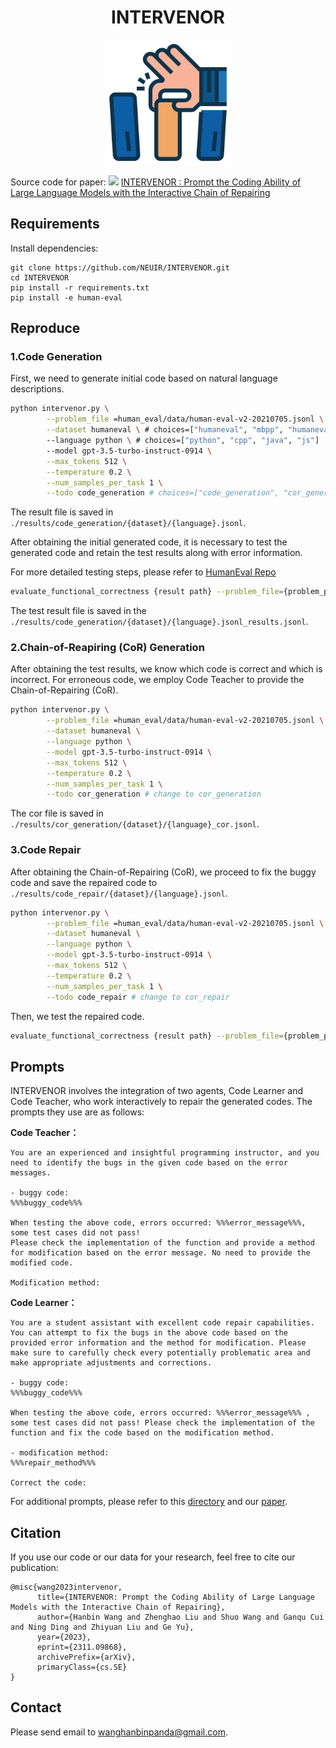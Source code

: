 <div align="center">
<h1 style="text-align: center;">INTERVENOR</h1>

<img src="assets/title.jpg" width="200px">

</div>

Source code for paper: <a href='https://arxiv.org/abs/2311.09868'><img src='https://img.shields.io/badge/Paper-Arxiv-red'></a>
[INTERVENOR : Prompt the Coding Ability of Large Language Models with the Interactive Chain of Repairing](https://arxiv.org/abs/2311.09868)



## Requirements

Install dependencies:

```
git clone https://github.com/NEUIR/INTERVENOR.git
cd INTERVENOR
pip install -r requirements.txt
pip install -e human-eval
```



## Reproduce

### 1.Code Generation

First, we need to generate initial code based on natural language descriptions.

```bash
python intervenor.py \
        --problem_file =human_eval/data/human-eval-v2-20210705.jsonl \
        --dataset humaneval \ # choices=["humaneval", "mbpp", "humanevalx", "codeerror"]
        --language python \ # choices=["python", "cpp", "java", "js"]
        --model gpt-3.5-turbo-instruct-0914 \
        --max_tokens 512 \
        --temperature 0.2 \
        --num_samples_per_task 1 \
        --todo code_generation # choices=["code_generation", "cor_generation", "code_reapir"]
```

The result file is saved in  `./results/code_generation/{dataset}/{language}.jsonl`.

After obtaining the initial generated code, it is necessary to test the generated code and retain the test results along with error information.

For more detailed testing steps, please refer to [HumanEval Repo](https://github.com/openai/human-eval)

```bash
evaluate_functional_correctness {result path} --problem_file={problem_path}
```

The test result file is saved in the `./results/code_generation/{dataset}/{language}.jsonl_results.jsonl`.



### 2.Chain-of-Reapiring (CoR) Generation

After obtaining the test results, we know which code is correct and which is incorrect. For erroneous code, we employ Code Teacher to provide the Chain-of-Repairing (CoR).

```bash
python intervenor.py \
        --problem_file =human_eval/data/human-eval-v2-20210705.jsonl \
        --dataset humaneval \
        --language python \
        --model gpt-3.5-turbo-instruct-0914 \
        --max_tokens 512 \
        --temperature 0.2 \
        --num_samples_per_task 1 \
        --todo cor_generation # change to cor_generation
```

The cor file is saved in  `./results/cor_generation/{dataset}/{language}_cor.jsonl`.



### 3.Code Repair

After obtaining the Chain-of-Repairing (CoR), we proceed to fix the buggy code and save the repaired code to  `./results/code_repair/{dataset}/{language}.jsonl`.

```bash
python intervenor.py \
        --problem_file =human_eval/data/human-eval-v2-20210705.jsonl \
        --dataset humaneval \
        --language python \
        --model gpt-3.5-turbo-instruct-0914 \
        --max_tokens 512 \
        --temperature 0.2 \
        --num_samples_per_task 1 \
        --todo code_repair # change to cor_repair
```

Then, we test the repaired code.

```bash
evaluate_functional_correctness {result path} --problem_file={problem_path}
```



## Prompts

INTERVENOR involves the integration of two agents, Code Learner and Code Teacher, who work interactively to repair the generated codes.  The prompts they use are as follows:

**Code Teacher：**

```
You are an experienced and insightful programming instructor, and you need to identify the bugs in the given code based on the error messages.

- buggy code:
%%%buggy_code%%%

When testing the above code, errors occurred: %%%error_message%%%, some test cases did not pass!
Please check the implementation of the function and provide a method for modification based on the error message. No need to provide the modified code.

Modification method:

```



**Code Learner：**

```
You are a student assistant with excellent code repair capabilities. You can attempt to fix the bugs in the above code based on the provided error information and the method for modification. Please make sure to carefully check every potentially problematic area and make appropriate adjustments and corrections.

- buggy code:
%%%buggy_code%%%

When testing the above code, errors occurred: %%%error_message%%% , some test cases did not pass! Please check the implementation of the function and fix the code based on the modification method.

- modification method:
%%%repair_method%%%

Correct the code:

```

For additional prompts, please refer to this [directory](./prompt) and our [paper](https://arxiv.org/abs/2311.09868).



## Citation

If you use our code or our data for your research, feel free to cite our publication:

```
@misc{wang2023intervenor,
      title={INTERVENOR: Prompt the Coding Ability of Large Language Models with the Interactive Chain of Repairing}, 
      author={Hanbin Wang and Zhenghao Liu and Shuo Wang and Ganqu Cui and Ning Ding and Zhiyuan Liu and Ge Yu},
      year={2023},
      eprint={2311.09868},
      archivePrefix={arXiv},
      primaryClass={cs.SE}
}
```



## Contact

Please send email to [wanghanbinpanda@gmail.com](mailto:wanghanbinpanda@gmail.com).
